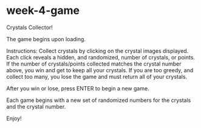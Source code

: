 # week-4-game

Crystals Collector!

The game begins upon loading. 

Instructions: Collect crystals by clicking on the crystal images displayed. Each click reveals a hidden, and randomized, number of crystals, or points. If the number of crystals/points collected matches the crystal number above, you win and get to keep all your crystals. If you are too greedy, and collect too many, you lose the game and must return all of your crystals.

After you win or lose, press ENTER to begin a new game.

Each game begins with a new set of randomized numbers for the crystals and the crystal number. 

Enjoy!